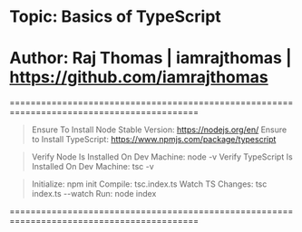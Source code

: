 # Topic: Basics of TypeScript
# Author: Raj Thomas | iamrajthomas | https://github.com/iamrajthomas
==========================================================================================

> Ensure To Install Node Stable Version: https://nodejs.org/en/
> Ensure to Install TypeScript: https://www.npmjs.com/package/typescript

> Verify Node Is Installed On Dev Machine: node -v
> Verify TypeScript Is Installed On Dev Machine: tsc -v

> Initialize: npm init
> Compile: tsc.index.ts
> Watch TS Changes: tsc index.ts --watch 
> Run: node index 

==========================================================================================

